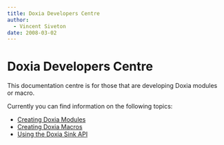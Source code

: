 ```yaml
---
title: Doxia Developers Centre
author: 
  - Vincent Siveton
date: 2008-03-02
---
```


<!-- Licensed to the Apache Software Foundation (ASF) under one-->
<!-- or more contributor license agreements.  See the NOTICE file-->
<!-- distributed with this work for additional information-->
<!-- regarding copyright ownership.  The ASF licenses this file-->
<!-- to you under the Apache License, Version 2.0 (the-->
<!-- "License"); you may not use this file except in compliance-->
<!-- with the License.  You may obtain a copy of the License at-->
<!---->
<!--   http://www.apache.org/licenses/LICENSE-2.0-->
<!---->
<!-- Unless required by applicable law or agreed to in writing,-->
<!-- software distributed under the License is distributed on an-->
<!-- "AS IS" BASIS, WITHOUT WARRANTIES OR CONDITIONS OF ANY-->
<!-- KIND, either express or implied.  See the License for the-->
<!-- specific language governing permissions and limitations-->
<!-- under the License.-->

# Doxia Developers Centre

This documentation centre is for those that are developing Doxia modules or macro\.

Currently you can find information on the following topics:

- [Creating Doxia Modules](./modules.html)
- [Creating Doxia Macros](./macros.html)
- [Using the Doxia Sink API](./sink.html)
